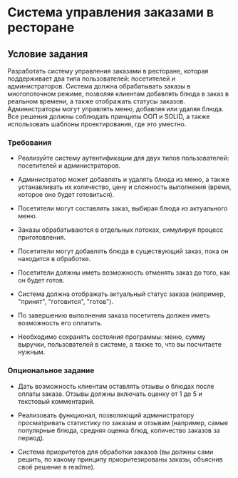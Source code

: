 # Система управления заказами в ресторане

## Условие задания
Разработать систему управления заказами в ресторане, которая поддерживает два типа пользователей: посетителей и администраторов. Система должна обрабатывать заказы в многопоточном режиме, позволяя клиентам добавлять блюда в заказ в реальном времени, а также отображать статусы заказов. Администраторы могут управлять меню, добавляя или удаляя блюда. Все решения должны соблюдать принципы ООП и SOLID, а также использовать шаблоны проектирования, где это уместно.

### Требования
- Реализуйте систему аутентификации для двух типов пользователей: посетителей и администраторов.

- Администратор может добавлять и удалять блюда из меню, а также устанавливать их количество, цену и сложность выполнения (время, которое оно будет готовиться).

- Посетители могут составлять заказ, выбирая блюда из актуального меню.

- Заказы обрабатываются в отдельных потоках, симулируя процесс приготовления.

- Посетители могут добавлять блюда в существующий заказ, пока он находится в обработке.

- Посетители должны иметь возможность отменять заказ до того, как он будет готов.

- Система должна отображать актуальный статус заказа (например, "принят", "готовится", "готов").

- По завершению выполнения заказа посетитель должен иметь возможность его оплатить.

- Необходимо сохранять состояния программы: меню, сумму выручки, пользователей в системе, а также то, что вы посчитаете нужным.

### Опциональное задание

- Дать возможность клиентам оставлять отзывы о блюдах после оплаты заказа. Отзывы должны включать оценку от 1 до 5 и текстовый комментарий.

- Реализовать функционал, позволяющий администратору просматривать статистику по заказам и отзывам (например, самые популярные блюда, средняя оценка блюд, количество заказов за период).

- Система приоритетов для обработки заказов (вы должны сами решить, по какому принципу приоритезированы заказы, объяснив своё решение в readme). 



